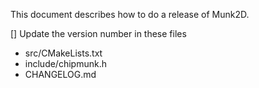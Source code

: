 This document describes how to do a release of Munk2D.

[] Update the version number in these files

- src/CMakeLists.txt
- include/chipmunk.h
- CHANGELOG.md
